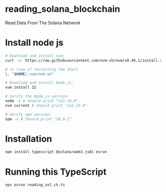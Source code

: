 # reading_solana_blockchain
Read Data From The Solana Network

# Install node js
```bash
# Download and install nvm:
curl -o- https://raw.githubusercontent.com/nvm-sh/nvm/v0.40.1/install.sh | bash

# in lieu of restarting the shell
\. "$HOME/.nvm/nvm.sh"

# Download and install Node.js:
nvm install 22

# Verify the Node.js version:
node -v # Should print "v22.14.0".
nvm current # Should print "v22.14.0".

# Verify npm version:
npm -v # Should print "10.9.2".

```
# Installation
```bash
npm install typescript @solana/web3.js@1 esrun

```
# Running this TypeScript
```bash
npx esrun reading_sol_ch.ts
```
